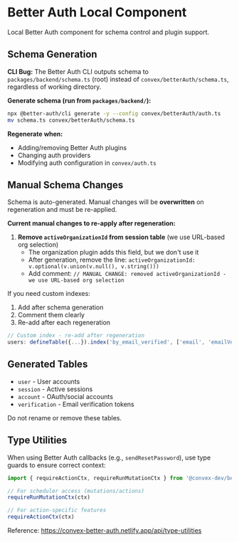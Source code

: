 # Better Auth Local Component

Local Better Auth component for schema control and plugin support.

## Schema Generation

**CLI Bug:** The Better Auth CLI outputs schema to `packages/backend/schema.ts` (root) instead of `convex/betterAuth/schema.ts`, regardless of working directory.

**Generate schema (run from `packages/backend/`):**
```bash
npx @better-auth/cli generate -y --config convex/betterAuth/auth.ts
mv schema.ts convex/betterAuth/schema.ts
```

**Regenerate when:**
- Adding/removing Better Auth plugins
- Changing auth providers
- Modifying auth configuration in `convex/auth.ts`

## Manual Schema Changes

Schema is auto-generated. Manual changes will be **overwritten** on regeneration and must be re-applied.

**Current manual changes to re-apply after regeneration:**

1. **Remove `activeOrganizationId` from session table** (we use URL-based org selection)
   - The organization plugin adds this field, but we don't use it
   - After generation, remove the line: `activeOrganizationId: v.optional(v.union(v.null(), v.string()))`
   - Add comment: `// MANUAL CHANGE: removed activeOrganizationId - we use URL-based org selection`

If you need custom indexes:
1. Add after schema generation
2. Comment them clearly
3. Re-add after each regeneration

```typescript
// Custom index - re-add after regeneration
users: defineTable({...}).index('by_email_verified', ['email', 'emailVerified'])
```

## Generated Tables

- `user` - User accounts
- `session` - Active sessions
- `account` - OAuth/social accounts
- `verification` - Email verification tokens

Do not rename or remove these tables.

## Type Utilities

When using Better Auth callbacks (e.g., `sendResetPassword`), use type guards to ensure correct context:

```typescript
import { requireActionCtx, requireRunMutationCtx } from '@convex-dev/better-auth/utils'

// For scheduler access (mutations/actions)
requireRunMutationCtx(ctx)

// For action-specific features
requireActionCtx(ctx)
```

Reference: https://convex-better-auth.netlify.app/api/type-utilities
